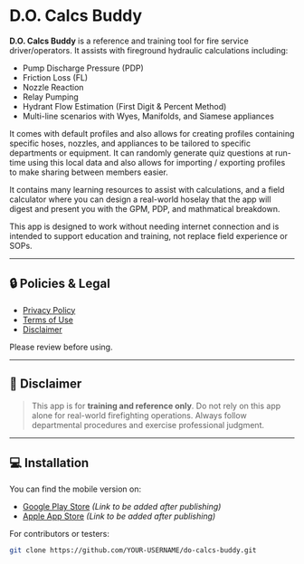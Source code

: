 # D.O. Calcs Buddy

**D.O. Calcs Buddy** is a reference and training tool for fire service driver/operators. It assists with fireground hydraulic calculations including:

- Pump Discharge Pressure (PDP)
- Friction Loss (FL)
- Nozzle Reaction
- Relay Pumping
- Hydrant Flow Estimation (First Digit & Percent Method)
- Multi-line scenarios with Wyes, Manifolds, and Siamese appliances

It comes with default profiles and also allows for creating profiles containing specific hoses, nozzles, and appliances to be tailored to specific departments or equipment. It can randomly generate quiz questions at run-time using this local data and also allows for importing / exporting profiles to make sharing between members easier.

It contains many learning resources to assist with calculations, and a field calculator where you can design a real-world hoselay that the app will digest and present you with the GPM, PDP, and mathmatical breakdown.

This app is designed to work without needing internet connection and is intended to support education and training, not replace field experience or SOPs.

---

## 🔒 Policies & Legal

- [Privacy Policy](./PRIVACY_POLICY.md)
- [Terms of Use](./TERMS_OF_USE.md)
- [Disclaimer](./DISCLAIMER.md)

Please review before using.

---

## 🚧 Disclaimer

> This app is for **training and reference only**. Do not rely on this app alone for real-world firefighting operations. Always follow departmental procedures and exercise professional judgment.

---

## 💻 Installation

You can find the mobile version on:

- [Google Play Store](#) *(Link to be added after publishing)*
- [Apple App Store](#) *(Link to be added after publishing)*

For contributors or testers:

```bash
git clone https://github.com/YOUR-USERNAME/do-calcs-buddy.git


